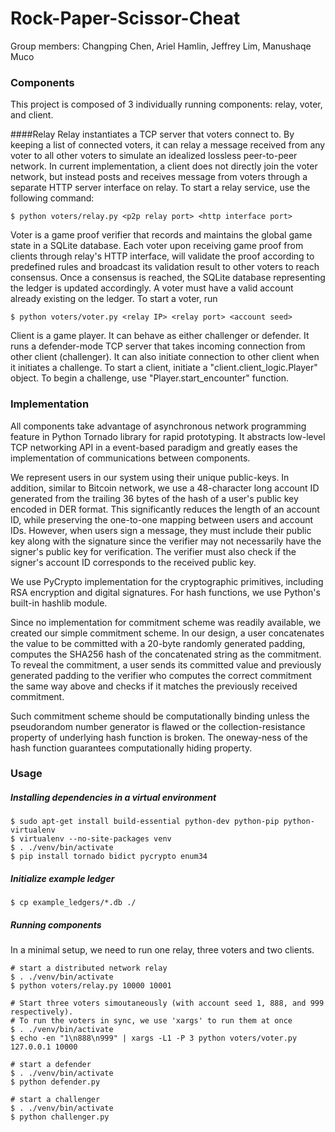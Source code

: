 # Rock-Paper-Scissor-Cheat
Group members: Changping Chen, Ariel Hamlin, Jeffrey Lim, Manushaqe Muco

### Components
This project is composed of 3 individually running components: relay, voter, and client. 

####Relay
Relay instantiates a TCP server that voters connect to. By keeping a list of connected voters, it can relay a message received from any voter to all other voters to simulate an idealized lossless peer-to-peer network. In current implementation, a client does not directly join the voter network, but instead posts and receives message from voters through a separate HTTP server interface on relay. To start a relay service, use the following command:
```
$ python voters/relay.py <p2p relay port> <http interface port>
```

Voter is a game proof verifier that records and maintains the global game state in a SQLite database. Each voter upon receiving game proof from clients through relay's HTTP interface, will validate the proof according to predefined rules and broadcast its validation result to other voters to reach consensus. Once a consensus is reached, the SQLite database representing the ledger is updated accordingly. A voter must have a valid account already existing on the ledger. To start a voter, run
```
$ python voters/voter.py <relay IP> <relay port> <account seed>
```

Client is a game player. It can behave as either challenger or defender. It runs a defender-mode TCP server that takes incoming connection from other client (challenger). It can also initiate connection to other client when it initiates a challenge. To start a client, initiate a "client.client_logic.Player" object. To begin a challenge, use "Player.start_encounter" function. 


### Implementation
All components take advantage of asynchronous network programming feature in Python Tornado library for rapid prototyping. It abstracts low-level TCP networking API in a event-based paradigm and greatly eases the implementation of communications between components. 

We represent users in our system using their unique public-keys. In addition, similar to Bitcoin network, we use a 48-character long account ID generated from the trailing 36 bytes of the hash of a user's public key encoded in DER format. This significantly reduces the length of an account ID, while preserving the one-to-one mapping between users and account IDs. However, when users sign a message, they must include their public key along with the signature since the verifier may not necessarily have the signer's public key for verification. The verifier must also check if the signer's account ID corresponds to the received public key. 

We use PyCrypto implementation for the cryptographic primitives, including RSA encryption and digital signatures. For hash functions, we use Python's built-in hashlib module.

Since no implementation for commitment scheme was readily available, we created our simple commitment scheme. In our design, a user concatenates the value to be committed with a 20-byte randomly generated padding, computes the SHA256 hash of the concatenated string as the commitment. To reveal the commitment, a user sends its committed value and previously generated padding to the verifier who computes the correct commitment the same way above and checks if it matches the previously received commitment. 

Such commitment scheme should be computationally binding unless the pseudorandom number generator is flawed or the collection-resistance property of underlying hash function is broken. The oneway-ness of the hash function guarantees computationally hiding property.

### Usage
##### Installing dependencies in a virtual environment
```
$ sudo apt-get install build-essential python-dev python-pip python-virtualenv
$ virtualenv --no-site-packages venv
$ . ./venv/bin/activate
$ pip install tornado bidict pycrypto enum34
```

##### Initialize example ledger
```
$ cp example_ledgers/*.db ./
```

##### Running components
In a minimal setup, we need to run one relay, three voters and two clients. 

```
# start a distributed network relay
$ . ./venv/bin/activate
$ python voters/relay.py 10000 10001
```

```
# Start three voters simoutaneously (with account seed 1, 888, and 999 respectively).
# To run the voters in sync, we use 'xargs' to run them at once
$ . ./venv/bin/activate
$ echo -en "1\n888\n999" | xargs -L1 -P 3 python voters/voter.py 127.0.0.1 10000
```

```
# start a defender 
$ . ./venv/bin/activate
$ python defender.py
```

```
# start a challenger 
$ . ./venv/bin/activate
$ python challenger.py
```
